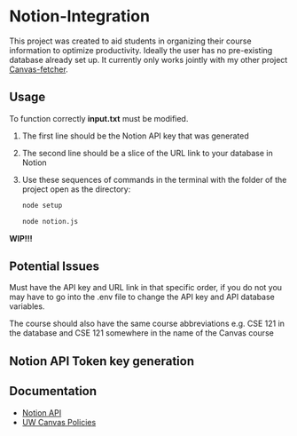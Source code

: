 # Notion-Integration
This project was created to aid students in organizing their course information to optimize productivity. Ideally the user has no pre-existing database already set up.
It currently only works jointly with my other project [Canvas-fetcher](https://github.com/gordondhuang/Canvas-fetcher). 

## Usage
To function correctly **input.txt** must be modified.

1. The first line should be the Notion API key that was generated
2. The second line should be a slice of the URL link to your database in Notion
3. Use these sequences of commands in the terminal with the folder of the project open as the directory: 

    ```bash
    node setup
    
    node notion.js
    
    ```

**WIP!!!**  

## Potential Issues

Must have the API key and URL link in that specific order, if you do not you may 
have to go into the .env file to change the API key and API database variables.

The course should also have the same course abbreviations 
e.g. CSE 121 in the database and CSE 121 somewhere in the name of the Canvas course

## Notion API Token key generation



## Documentation
- [Notion API](https://developers.notion.com/docs/getting-started)
- [UW Canvas Policies](https://itconnect.uw.edu/tools-services-support/teaching-learning/canvas/canvas-policies/)

